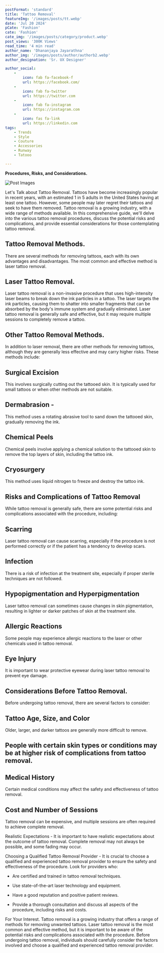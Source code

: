 ```yaml
---
postFormat: 'standard'
title: 'Tattoo Removal'
featureImg: '/images/posts/tt.webp'
date: 'Jul 20 2024'
pCate: 'Fashion'
cate: 'Fashion'
cate_img: '/images/posts/category/product.webp'
post_views: '300K Views'
read_time: '4 min read'
author_name: 'Dhananjaya Jayarathna'
author_img: '/images/posts/author/authorb2.webp'
author_designation: 'Sr. UX Designer'

author_social:
    -
        icon: fab fa-facebook-f
        url: https://facebook.com/
    -
        icon: fab fa-twitter
        url: https://twitter.com
    -
        icon: fab fa-instagram
        url: https://instagram.com
    - 
        icon: fas fa-link
        url: https://linkedin.com
tags: 
    - Trends
    - Style
    - Couture
    - Accessories
    - Runway
    - Tatooo

---
```


**Procedures, Risks, and Considerations.**

![Post Images](/images/post-single/tt.jpeg)


Let's Talk about Tattoo Removal.
Tattoos have become increasingly popular in recent years, with an estimated 1 in 5 adults in the United States having at least one tattoo. However, some people may later regret their tattoos and seek to have them removed. Tattoo removal is a growing industry, with a wide range of methods available. In this comprehensive guide, we'll delve into the various tattoo removal procedures, discuss the potential risks and complications, and provide essential considerations for those contemplating tattoo removal.

## Tattoo Removal Methods.
There are several methods for removing tattoos, each with its own advantages and disadvantages. The most common and effective method is laser tattoo removal.

## Laser Tattoo Removal.
Laser tattoo removal is a non-invasive procedure that uses high-intensity laser beams to break down the ink particles in a tattoo. The laser targets the ink particles, causing them to shatter into smaller fragments that can be absorbed by the body's immune system and gradually eliminated. Laser tattoo removal is generally safe and effective, but it may require multiple sessions to completely remove a tattoo.

## Other Tattoo Removal Methods.
In addition to laser removal, there are other methods for removing tattoos, although they are generally less effective and may carry higher risks. These methods include:

## Surgical Excision 
 This involves surgically cutting out the tattooed skin. It is typically used for small tattoos or when other methods are not suitable.

## Dermabrasion -
This method uses a rotating abrasive tool to sand down the tattooed skin, gradually removing the ink.

## Chemical Peels 
Chemical peels involve applying a chemical solution to the tattooed skin to remove the top layers of skin, including the tattoo ink.

## Cryosurgery 
This method uses liquid nitrogen to freeze and destroy the tattoo ink.

## Risks and Complications of Tattoo Removal 
 While tattoo removal is generally safe, there are some potential risks and complications associated with the procedure, including:

## Scarring 
Laser tattoo removal can cause scarring, especially if the procedure is not performed correctly or if the patient has a tendency to develop scars.

## Infection 
 There is a risk of infection at the treatment site, especially if proper sterile techniques are not followed.

## Hypopigmentation and Hyperpigmentation 
 Laser tattoo removal can sometimes cause changes in skin pigmentation, resulting in lighter or darker patches of skin at the treatment site.

## Allergic Reactions 
 Some people may experience allergic reactions to the laser or other chemicals used in tattoo removal.

## Eye Injury 
 It is important to wear protective eyewear during laser tattoo removal to prevent eye damage.

## Considerations Before Tattoo Removal.
Before undergoing tattoo removal, there are several factors to consider:

## Tattoo Age, Size, and Color 
 Older, larger, and darker tattoos are generally more difficult to remove.

##  People with certain skin types or conditions may be at higher risk of complications from tattoo removal.

## Medical History 
 Certain medical conditions may affect the safety and effectiveness of tattoo removal.

## Cost and Number of Sessions 
 Tattoo removal can be expensive, and multiple sessions are often required to achieve complete removal.

Realistic Expectations - It is important to have realistic expectations about the outcome of tattoo removal. Complete removal may not always be possible, and some fading may occur.

Choosing a Qualified Tattoo Removal Provider - It is crucial to choose a qualified and experienced tattoo removal provider to ensure the safety and effectiveness of the procedure. Look for providers who:

* Are certified and trained in tattoo removal techniques.

* Use state-of-the-art laser technology and equipment.

* Have a good reputation and positive patient reviews.

* Provide a thorough consultation and discuss all aspects of the procedure, including risks and costs.

For Your Interest.
Tattoo removal is a growing industry that offers a range of methods for removing unwanted tattoos. Laser tattoo removal is the most common and effective method, but it is important to be aware of the potential risks and complications associated with the procedure. Before undergoing tattoo removal, individuals should carefully consider the factors involved and choose a qualified and experienced tattoo removal provider.

